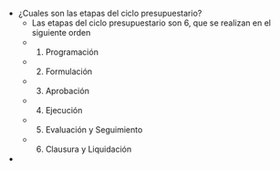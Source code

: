 - ¿Cuales son las etapas del ciclo presupuestario?
	- Las etapas del ciclo presupuestario son 6, que se realizan en el siguiente orden
	- 1. Programación
	- 2. Formulación
	- 3. Aprobación
	- 4. Ejecución
	- 5. Evaluación y Seguimiento
	- 6. Clausura y Liquidación
-